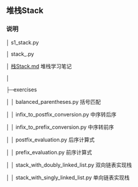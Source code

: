 ## 堆栈Stack
### 说明
│  s1_stack.py

│  stack_.py 

│  [栈Stack.md](./栈Stack.md)  堆栈学习笔记

│

├─exercises

│  │  balanced_parentheses.py               括号匹配

│  │  infix_to_postfix_conversion.py       中序转后序 

│  │  infix_to_prefix_conversion.py        中序转前序

│  │  postfix_evaluation.py                    后序计算式

│  │  prefix_evaluation.py                      前序计算式

│  │  stack_with_doubly_linked_list.py 双向链表实现栈

│  │  stack_with_singly_linked_list.py  单向链表实现栈

